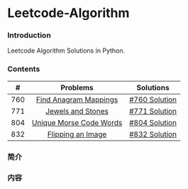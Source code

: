 # Leetcode-Algorithm

### Introduction

Leetcode Algorithm Solutions in Python.

### Contents

|  #  | Problems | Solutions |
|:---:|:--------:|:---------:|
| 760 | [Find Anagram Mappings](https://leetcode.com/problems/find-anagram-mappings/description/) | [#760 Solution](760/) |
| 771 | [Jewels and Stones](https://leetcode.com/problems/jewels-and-stones/description/) | [#771 Solution](771/) |
| 804 | [Unique Morse Code Words](https://leetcode.com/problems/unique-morse-code-words/description/) | [#804 Solution](804/) |
| 832 | [Flipping an Image](https://leetcode.com/problems/flipping-an-image/solution/) | [#832 Solution](832/) |

### 简介

### 内容